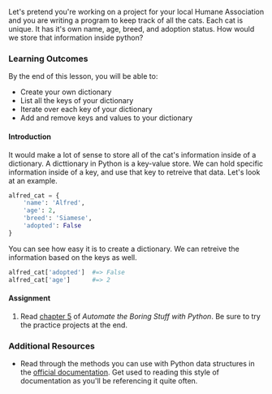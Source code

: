Let's pretend you're working on a project for your local Humane Association and you are writing a program to keep track of all the cats.  Each cat is unique. It has it's own name, age, breed, and adoption status. How would we store that information inside python?

### Learning Outcomes

By the end of this lesson, you will be able to:

* Create your own dictionary
* List all the keys of your dictionary
* Iterate over each key of your dictionary
* Add and remove keys and values to your dictionary

#### Introduction

It would make a lot of sense to store all of the cat's information inside of a dictionary. A dicttionary in Python is a key-value store. We can hold specific information inside of a key, and use that key to retreive that data. Let's look at an example.

~~~python
alfred_cat = {
    'name': 'Alfred',
    'age': 2,
    'breed': 'Siamese',
    'adopted': False 
}
~~~

You can see how easy it is to create a dictionary. We can retreive the information based on the keys as well.

~~~python
alfred_cat['adopted']  #=> False
alfred_cat['age']      #=> 2
~~~

#### Assignment

<div class="lesson-content__panel" markdown="1">

1. Read [chapter 5](https://automatetheboringstuff.com/2e/chapter5/) of _Automate the Boring Stuff with Python_. Be sure to try the practice projects at the end.

</div>

### Additional Resources

* Read through the methods you can use with Python data structures in the [official documentation](https://docs.python.org/3/tutorial/datastructures.html). Get used to reading this style of documentation as you'll be referencing it quite often.